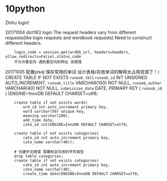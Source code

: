 # 10python

Zhihu login!

20171004
    dict163 login
    The request headers vary from different requests(like login requests and wordbook requests)
    Need to construct different headers.

        login_code = session.get(wrdbk_url, headers=headers, allow_redirects=False).status_code
        不允许重定向 遇到重定向的网址 会报错
20171005
        配置plsql 保存常用的单词
        设计表格(存放单词的解释太占用资源了！）
        CREATE TABLE IF NOT EXISTS `runoob_tbl`(
           `runoob_id` INT UNSIGNED AUTO_INCREMENT,
           `runoob_title` VARCHAR(100) NOT NULL,
           `runoob_author` VARCHAR(40) NOT NULL,
           `submission_date` DATE,
           PRIMARY KEY ( `runoob_id` )
        )ENGINE=InnoDB DEFAULT CHARSET=utf8;

        create table if not exists words(
            wrd_id int auto_increment primary key,
            word varchar(50) unique key,
            meaning varchar(200),
            add_time date,
            cate_id int)ENGINE=InnoDB DEFAULT CHARSET=utf8;

        create table if not exists categories(
            cate_id int auto_increment primary key,
            cate_name varchar(40));

        # 创建中文报错 需要制定存放的字符类型
        drop table categories;
        create table if not exists categories(
            cate_id int auto_increment primary key,
            cate_name varchar(40),
            create_time date)ENGINE=InnoDB DEFAULT CHARSET=utf8;





